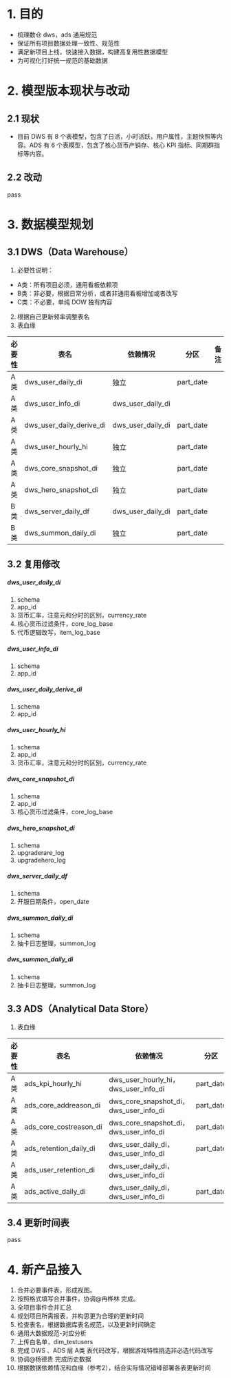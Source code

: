 # 1. 目的
- 梳理数仓 dws，ads 通用规范
- 保证所有项目数据处理一致性、规范性
- 满足新项目上线，快速接入数据，构建高复用性数据模型
- 为可视化打好统一规范的基础数据

# 2. 模型版本现状与改动
## 2.1 现状
- 目前 DWS 有 8 个表模型，包含了日活，小时活跃，用户属性，主题快照等内容。ADS 有 6 个表模型，包含了核心货币产销存、核心 KPI 指标、同期群指标等内容。
## 2.2 改动
pass

# 3. 数据模型规划
## 3.1 DWS（Data Warehouse）
1. 必要性说明：

- A类：所有项目必须，通用看板依赖项
- B类：非必要，根据日常分析，或者非通用看板增加或者改写
- C类：不必要，单纯 DOW 独有内容

2. 根据自己更新频率调整表名
3. 表血缘

|必要性|表名|依赖情况|分区|备注|
|--------|--------|--------|--------|--------|
|A类|dws_user_daily_di|独立|part_date|
|A类|dws_user_info_di|dws_user_daily_di||
|A类|dws_user_daily_derive_di|dws_user_daily_di|part_date|
|A类|dws_user_hourly_hi|独立|part_date||
|A类|dws_core_snapshot_di|独立|part_date||
|A类|dws_hero_snapshot_di|独立|part_date||
|B类|dws_server_daily_df|dws_user_daily_di|part_date||
|B类|dws_summon_daily_di|独立|part_date||

## 3.2 复用修改
##### dws_user_daily_di
1. schema
2. app_id
3. 货币汇率，注意元和分时的区别，currency_rate
4. 核心货币过滤条件，core_log_base
5. 代币逻辑改写，item_log_base
##### dws_user_info_di
1. schema
2. app_id
##### dws_user_daily_derive_di
1. schema
2. app_id
##### dws_user_hourly_hi
1. schema
2. app_id
3. 货币汇率，注意元和分时的区别，currency_rate
##### dws_core_snapshot_di
1. schema
2. app_id
3. 核心货币过滤条件，core_log_base
##### dws_hero_snapshot_di
1. schema
2. upgraderare_log
3. upgradehero_log
##### dws_server_daily_df
1. schema
2. 开服日期条件，open_date
##### dws_summon_daily_di
1. schema
2. 抽卡日志整理，summon_log
##### dws_summon_daily_di
1. schema
2. 抽卡日志整理，summon_log

## 3.3 ADS（Analytical Data Store）
1. 表血缘

|必要性|表名|依赖情况|分区|
|--------|--------|--------|--------|
|A类|ads_kpi_hourly_hi|dws_user_hourly_hi，dws_user_info_di|part_date|
|A类|ads_core_addreason_di|dws_core_snapshot_di，dws_user_info_di|part_date|
|A类|ads_core_costreason_di|dws_core_snapshot_di，dws_user_info_di|part_date|
|A类|ads_retention_daily_di|dws_user_daily_di，dws_user_info_di|part_date|
|A类|ads_user_retention_di|dws_user_daily_di，dws_user_info_di||
|A类|ads_active_daily_di|dws_user_daily_di，dws_user_info_di|part_date|

## 3.4 更新时间表
pass

# 4. 新产品接入
1. 合并必要事件表，形成视图。
  1. 按照格式填写合并事件，协调@冉桦林 完成。
  2. 全项目事件合并汇总
2. 规划项目所需报表，并构思更为合理的更新时间
3. 检查表名，根据数据库表名规范，以及更新时间确定
  1. 通用大数据规范-对应分析
4. 上传白名单，dim_testusers
5. 完成 DWS 、ADS 层 A类 表代码改写，根据游戏特性挑选非必选代码改写
6. 协调@杨德贵 完成历史数据
7. 根据数据依赖情况和血缘（参考2），结合实际情况错峰部署各表更新时间